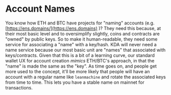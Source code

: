 # Account Names

You know how ETH and BTC have projects for "naming" accounts (e.g. [https://ens.domains/](https://ens.domains) )? They need this because, at their most basic level and to oversimplify slightly, coins and contracts are "owned" by public keys. So to make it human-readable, they need some service for associating a "name" with a key/hash. KDA will never need a name service because our most basic unit are "names" that associated with keys/contracts. Given that this is a bit of a learning curve, our standard wallet UX for account creation _mimics_ ETH/BTC's approach, in that the "name" is made the same as the "key". As time goes on, and people get more used to the concept, it'll be more likely that people will have an account with a regular name like `leanmachine` and rotate the associated keys from time to time. This lets you have a stable name on mainnet for transactions.
